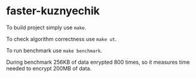 # faster-kuznyechik

To build project simply use `make`.

To check algorithm correctness use `make ut`.

To run benchmark use `make benchmark`.

During benchmark 256KB of data enrypted 800 times, so it measures time needed to encrypt 200MB of data.
